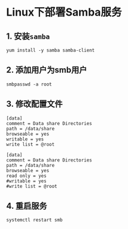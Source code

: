 # Linux下部署Samba服务

## 1. 安装`samba`
```
yum install -y samba samba-client
```

## 2. 添加用户为smb用户
```
smbpasswd -a root
```

## 3. 修改配置文件
```
[data]
comment = Data share Directories
path = /data/share
browseable = yes
writable = yes
write list = @root
```

```
[data]
comment = Data share Directories
path = /data/share
browseable = yes
read only = yes
#writable = yes
#write list = @root
```

## 4. 重启服务
```
systemctl restart smb
```